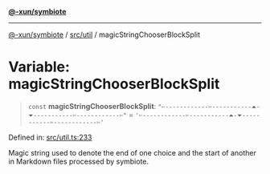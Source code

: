 [**@-xun/symbiote**](../../../README.md)

***

[@-xun/symbiote](../../../README.md) / [src/util](../README.md) / magicStringChooserBlockSplit

# Variable: magicStringChooserBlockSplit

> `const` **magicStringChooserBlockSplit**: `"✄------------✄-----------⏶-⏷-----------✄------------✄"` = `'✄------------✄-----------⏶-⏷-----------✄------------✄'`

Defined in: [src/util.ts:233](https://github.com/Xunnamius/symbiote/blob/510118102ef530d135a286522a7a776ec12a8a72/src/util.ts#L233)

Magic string used to denote the end of one choice and the start of another in
Markdown files processed by symbiote.
